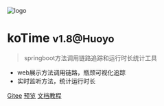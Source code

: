 ![logo](没有logo)

# koTime <small>v1.8@Huoyo</small>

> springboot方法调用链路追踪和运行时长统计工具

- web展示方法调用链路，瓶颈可视化追踪
- 实时监听方法，统计运行时长


[Gitee](https://gitee.com/huoyo/ko-time)
[预览](http://huoyo.gitee.io/ko-time/example/)
[文档教程](introduce)
